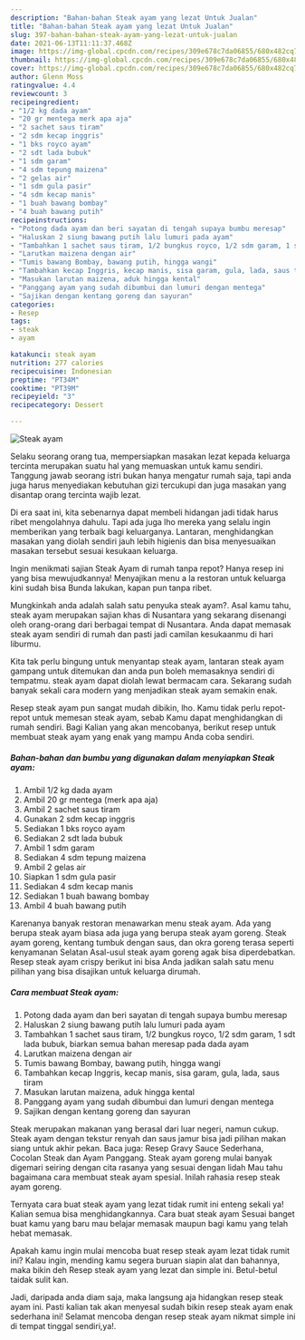 ```yaml
---
description: "Bahan-bahan Steak ayam yang lezat Untuk Jualan"
title: "Bahan-bahan Steak ayam yang lezat Untuk Jualan"
slug: 397-bahan-bahan-steak-ayam-yang-lezat-untuk-jualan
date: 2021-06-13T11:11:37.468Z
image: https://img-global.cpcdn.com/recipes/309e678c7da06855/680x482cq70/steak-ayam-foto-resep-utama.jpg
thumbnail: https://img-global.cpcdn.com/recipes/309e678c7da06855/680x482cq70/steak-ayam-foto-resep-utama.jpg
cover: https://img-global.cpcdn.com/recipes/309e678c7da06855/680x482cq70/steak-ayam-foto-resep-utama.jpg
author: Glenn Moss
ratingvalue: 4.4
reviewcount: 3
recipeingredient:
- "1/2 kg dada ayam"
- "20 gr mentega merk apa aja"
- "2 sachet saus tiram"
- "2 sdm kecap inggris"
- "1 bks royco ayam"
- "2 sdt lada bubuk"
- "1 sdm garam"
- "4 sdm tepung maizena"
- "2 gelas air"
- "1 sdm gula pasir"
- "4 sdm kecap manis"
- "1 buah bawang bombay"
- "4 buah bawang putih"
recipeinstructions:
- "Potong dada ayam dan beri sayatan di tengah supaya bumbu meresap"
- "Haluskan 2 siung bawang putih lalu lumuri pada ayam"
- "Tambahkan 1 sachet saus tiram, 1/2 bungkus royco, 1/2 sdm garam, 1 sdt lada bubuk, biarkan semua bahan meresap pada dada ayam"
- "Larutkan maizena dengan air"
- "Tumis bawang Bombay, bawang putih, hingga wangi"
- "Tambahkan kecap Inggris, kecap manis, sisa garam, gula, lada, saus tiram"
- "Masukan larutan maizena, aduk hingga kental"
- "Panggang ayam yang sudah dibumbui dan lumuri dengan mentega"
- "Sajikan dengan kentang goreng dan sayuran"
categories:
- Resep
tags:
- steak
- ayam

katakunci: steak ayam 
nutrition: 277 calories
recipecuisine: Indonesian
preptime: "PT34M"
cooktime: "PT39M"
recipeyield: "3"
recipecategory: Dessert

---
```



![Steak ayam](https://img-global.cpcdn.com/recipes/309e678c7da06855/680x482cq70/steak-ayam-foto-resep-utama.jpg)

Selaku seorang orang tua, mempersiapkan masakan lezat kepada keluarga tercinta merupakan suatu hal yang memuaskan untuk kamu sendiri. Tanggung jawab seorang istri bukan hanya mengatur rumah saja, tapi anda juga harus menyediakan kebutuhan gizi tercukupi dan juga masakan yang disantap orang tercinta wajib lezat.

Di era  saat ini, kita sebenarnya dapat membeli hidangan jadi tidak harus ribet mengolahnya dahulu. Tapi ada juga lho mereka yang selalu ingin memberikan yang terbaik bagi keluarganya. Lantaran, menghidangkan masakan yang diolah sendiri jauh lebih higienis dan bisa menyesuaikan masakan tersebut sesuai kesukaan keluarga. 

Ingin menikmati sajian Steak Ayam di rumah tanpa repot? Hanya resep ini yang bisa mewujudkannya! Menyajikan menu a la restoran untuk keluarga kini sudah bisa Bunda lakukan, kapan pun tanpa ribet.

Mungkinkah anda adalah salah satu penyuka steak ayam?. Asal kamu tahu, steak ayam merupakan sajian khas di Nusantara yang sekarang disenangi oleh orang-orang dari berbagai tempat di Nusantara. Anda dapat memasak steak ayam sendiri di rumah dan pasti jadi camilan kesukaanmu di hari liburmu.

Kita tak perlu bingung untuk menyantap steak ayam, lantaran steak ayam gampang untuk ditemukan dan anda pun boleh memasaknya sendiri di tempatmu. steak ayam dapat diolah lewat bermacam cara. Sekarang sudah banyak sekali cara modern yang menjadikan steak ayam semakin enak.

Resep steak ayam pun sangat mudah dibikin, lho. Kamu tidak perlu repot-repot untuk memesan steak ayam, sebab Kamu dapat menghidangkan di rumah sendiri. Bagi Kalian yang akan mencobanya, berikut resep untuk membuat steak ayam yang enak yang mampu Anda coba sendiri.

<!--inarticleads1-->

##### Bahan-bahan dan bumbu yang digunakan dalam menyiapkan Steak ayam:

1. Ambil 1/2 kg dada ayam
1. Ambil 20 gr mentega (merk apa aja)
1. Ambil 2 sachet saus tiram
1. Gunakan 2 sdm kecap inggris
1. Sediakan 1 bks royco ayam
1. Sediakan 2 sdt lada bubuk
1. Ambil 1 sdm garam
1. Sediakan 4 sdm tepung maizena
1. Ambil 2 gelas air
1. Siapkan 1 sdm gula pasir
1. Sediakan 4 sdm kecap manis
1. Sediakan 1 buah bawang bombay
1. Ambil 4 buah bawang putih


Karenanya banyak restoran menawarkan menu steak ayam. Ada yang berupa steak ayam biasa ada juga yang berupa steak ayam goreng. Steak ayam goreng, kentang tumbuk dengan saus, dan okra goreng terasa seperti kenyamanan Selatan Asal-usul steak ayam goreng agak bisa diperdebatkan. Resep steak ayam crispy berikut ini bisa Anda jadikan salah satu menu pilihan yang bisa disajikan untuk keluarga dirumah. 

<!--inarticleads2-->

##### Cara membuat Steak ayam:

1. Potong dada ayam dan beri sayatan di tengah supaya bumbu meresap
1. Haluskan 2 siung bawang putih lalu lumuri pada ayam
1. Tambahkan 1 sachet saus tiram, 1/2 bungkus royco, 1/2 sdm garam, 1 sdt lada bubuk, biarkan semua bahan meresap pada dada ayam
1. Larutkan maizena dengan air
1. Tumis bawang Bombay, bawang putih, hingga wangi
1. Tambahkan kecap Inggris, kecap manis, sisa garam, gula, lada, saus tiram
1. Masukan larutan maizena, aduk hingga kental
1. Panggang ayam yang sudah dibumbui dan lumuri dengan mentega
1. Sajikan dengan kentang goreng dan sayuran


Steak merupakan makanan yang berasal dari luar negeri, namun cukup. Steak ayam dengan tekstur renyah dan saus jamur bisa jadi pilihan makan siang untuk akhir pekan. Baca juga: Resep Gravy Sauce Sederhana, Cocolan Steak dan Ayam Panggang. Steak ayam goreng mulai banyak digemari seiring dengan cita rasanya yang sesuai dengan lidah Mau tahu bagaimana cara membuat steak ayam spesial. Inilah rahasia resep steak ayam goreng. 

Ternyata cara buat steak ayam yang lezat tidak rumit ini enteng sekali ya! Kalian semua bisa menghidangkannya. Cara buat steak ayam Sesuai banget buat kamu yang baru mau belajar memasak maupun bagi kamu yang telah hebat memasak.

Apakah kamu ingin mulai mencoba buat resep steak ayam lezat tidak rumit ini? Kalau ingin, mending kamu segera buruan siapin alat dan bahannya, maka bikin deh Resep steak ayam yang lezat dan simple ini. Betul-betul taidak sulit kan. 

Jadi, daripada anda diam saja, maka langsung aja hidangkan resep steak ayam ini. Pasti kalian tak akan menyesal sudah bikin resep steak ayam enak sederhana ini! Selamat mencoba dengan resep steak ayam nikmat simple ini di tempat tinggal sendiri,ya!.

